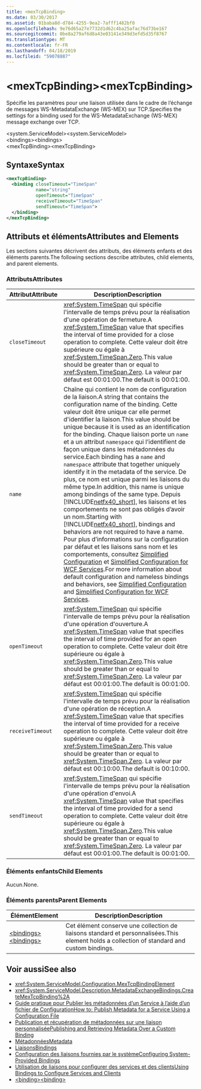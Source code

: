 ```yaml
---
title: <mexTcpBinding>
ms.date: 03/30/2017
ms.assetid: 01baba8d-d784-4255-9ea2-7afff1482bf0
ms.openlocfilehash: 9e76d65a27e7732d1d62c4ba25afac76d73be167
ms.sourcegitcommit: 0be8a279af6d8a43e03141e349d3efd5d35f8767
ms.translationtype: MT
ms.contentlocale: fr-FR
ms.lasthandoff: 04/18/2019
ms.locfileid: "59078887"
---
```

# <a name="mextcpbinding"></a><span data-ttu-id="55893-101">\<mexTcpBinding></span><span class="sxs-lookup"><span data-stu-id="55893-101">\<mexTcpBinding></span></span>
<span data-ttu-id="55893-102">Spécifie les paramètres pour une liaison utilisée dans le cadre de l’échange de messages WS-MetadataExchange (WS-MEX) sur TCP.</span><span class="sxs-lookup"><span data-stu-id="55893-102">Specifies the settings for a binding used for the WS-MetadataExchange (WS-MEX) message exchange over TCP.</span></span>  
  
 <span data-ttu-id="55893-103">\<system.ServiceModel></span><span class="sxs-lookup"><span data-stu-id="55893-103">\<system.ServiceModel></span></span>  
<span data-ttu-id="55893-104">\<bindings></span><span class="sxs-lookup"><span data-stu-id="55893-104">\<bindings></span></span>  
<span data-ttu-id="55893-105">\<mexTcpBinding></span><span class="sxs-lookup"><span data-stu-id="55893-105">\<mexTcpBinding></span></span>  
  
## <a name="syntax"></a><span data-ttu-id="55893-106">Syntaxe</span><span class="sxs-lookup"><span data-stu-id="55893-106">Syntax</span></span>  
  
```xml  
<mexTcpBinding>
  <binding closeTimeout="TimeSpan"
           name="string"
           openTimeout="TimeSpan"
           receiveTimeout="TimeSpan"
           sendTimeout="TimeSpan">
  </binding>
</mexTcpBinding>
```  
  
## <a name="attributes-and-elements"></a><span data-ttu-id="55893-107">Attributs et éléments</span><span class="sxs-lookup"><span data-stu-id="55893-107">Attributes and Elements</span></span>  
 <span data-ttu-id="55893-108">Les sections suivantes décrivent des attributs, des éléments enfants et des éléments parents.</span><span class="sxs-lookup"><span data-stu-id="55893-108">The following sections describe attributes, child elements, and parent elements.</span></span>  
  
### <a name="attributes"></a><span data-ttu-id="55893-109">Attributs</span><span class="sxs-lookup"><span data-stu-id="55893-109">Attributes</span></span>  
  
|<span data-ttu-id="55893-110">Attribut</span><span class="sxs-lookup"><span data-stu-id="55893-110">Attribute</span></span>|<span data-ttu-id="55893-111">Description</span><span class="sxs-lookup"><span data-stu-id="55893-111">Description</span></span>|  
|---------------|-----------------|  
|`closeTimeout`|<span data-ttu-id="55893-112"><xref:System.TimeSpan> qui spécifie l'intervalle de temps prévu pour la réalisation d'une opération de fermeture.</span><span class="sxs-lookup"><span data-stu-id="55893-112">A <xref:System.TimeSpan> value that specifies the interval of time provided for a close operation to complete.</span></span> <span data-ttu-id="55893-113">Cette valeur doit être supérieure ou égale à <xref:System.TimeSpan.Zero>.</span><span class="sxs-lookup"><span data-stu-id="55893-113">This value should be greater than or equal to <xref:System.TimeSpan.Zero>.</span></span> <span data-ttu-id="55893-114">La valeur par défaut est 00:01:00.</span><span class="sxs-lookup"><span data-stu-id="55893-114">The default is 00:01:00.</span></span>|  
|`name`|<span data-ttu-id="55893-115">Chaîne qui contient le nom de configuration de la liaison.</span><span class="sxs-lookup"><span data-stu-id="55893-115">A string that contains the configuration name of the binding.</span></span> <span data-ttu-id="55893-116">Cette valeur doit être unique car elle permet d'identifier la liaison.</span><span class="sxs-lookup"><span data-stu-id="55893-116">This value should be unique because it is used as an identification for the binding.</span></span> <span data-ttu-id="55893-117">Chaque liaison porte un `name` et a un attribut `namespace` qui l’identifient de façon unique dans les métadonnées du service.</span><span class="sxs-lookup"><span data-stu-id="55893-117">Each binding has a `name` and `namespace` attribute that together uniquely identify it in the metadata of the service.</span></span> <span data-ttu-id="55893-118">De plus, ce nom est unique parmi les liaisons du même type.</span><span class="sxs-lookup"><span data-stu-id="55893-118">In addition, this name is unique among bindings of the same type.</span></span> <span data-ttu-id="55893-119">Depuis [!INCLUDE[netfx40_short](../../../../../includes/netfx40-short-md.md)], les liaisons et les comportements ne sont pas obligés d’avoir un nom.</span><span class="sxs-lookup"><span data-stu-id="55893-119">Starting with [!INCLUDE[netfx40_short](../../../../../includes/netfx40-short-md.md)], bindings and behaviors are not required to have a name.</span></span> <span data-ttu-id="55893-120">Pour plus d’informations sur la configuration par défaut et les liaisons sans nom et les comportements, consultez [Simplified Configuration](../../../../../docs/framework/wcf/simplified-configuration.md) et [Simplified Configuration for WCF Services](../../../../../docs/framework/wcf/samples/simplified-configuration-for-wcf-services.md).</span><span class="sxs-lookup"><span data-stu-id="55893-120">For more information about default configuration and nameless bindings and behaviors, see [Simplified Configuration](../../../../../docs/framework/wcf/simplified-configuration.md) and [Simplified Configuration for WCF Services](../../../../../docs/framework/wcf/samples/simplified-configuration-for-wcf-services.md).</span></span>|  
|`openTimeout`|<span data-ttu-id="55893-121"><xref:System.TimeSpan> qui spécifie l'intervalle de temps prévu pour la réalisation d'une opération d'ouverture.</span><span class="sxs-lookup"><span data-stu-id="55893-121">A <xref:System.TimeSpan> value that specifies the interval of time provided for an open operation to complete.</span></span> <span data-ttu-id="55893-122">Cette valeur doit être supérieure ou égale à <xref:System.TimeSpan.Zero>.</span><span class="sxs-lookup"><span data-stu-id="55893-122">This value should be greater than or equal to <xref:System.TimeSpan.Zero>.</span></span> <span data-ttu-id="55893-123">La valeur par défaut est 00:01:00.</span><span class="sxs-lookup"><span data-stu-id="55893-123">The default is 00:01:00.</span></span>|  
|`receiveTimeout`|<span data-ttu-id="55893-124"><xref:System.TimeSpan> qui spécifie l'intervalle de temps prévu pour la réalisation d'une opération de réception.</span><span class="sxs-lookup"><span data-stu-id="55893-124">A <xref:System.TimeSpan> value that specifies the interval of time provided for a receive operation to complete.</span></span> <span data-ttu-id="55893-125">Cette valeur doit être supérieure ou égale à <xref:System.TimeSpan.Zero>.</span><span class="sxs-lookup"><span data-stu-id="55893-125">This value should be greater than or equal to <xref:System.TimeSpan.Zero>.</span></span> <span data-ttu-id="55893-126">La valeur par défaut est 00:10:00.</span><span class="sxs-lookup"><span data-stu-id="55893-126">The default is 00:10:00.</span></span>|  
|`sendTimeout`|<span data-ttu-id="55893-127"><xref:System.TimeSpan> qui spécifie l'intervalle de temps prévu pour la réalisation d'une opération d'envoi.</span><span class="sxs-lookup"><span data-stu-id="55893-127">A <xref:System.TimeSpan> value that specifies the interval of time provided for a send operation to complete.</span></span> <span data-ttu-id="55893-128">Cette valeur doit être supérieure ou égale à <xref:System.TimeSpan.Zero>.</span><span class="sxs-lookup"><span data-stu-id="55893-128">This value should be greater than or equal to <xref:System.TimeSpan.Zero>.</span></span> <span data-ttu-id="55893-129">La valeur par défaut est 00:01:00.</span><span class="sxs-lookup"><span data-stu-id="55893-129">The default is 00:01:00.</span></span>|  
  
### <a name="child-elements"></a><span data-ttu-id="55893-130">Éléments enfants</span><span class="sxs-lookup"><span data-stu-id="55893-130">Child Elements</span></span>  
 <span data-ttu-id="55893-131">Aucun.</span><span class="sxs-lookup"><span data-stu-id="55893-131">None.</span></span>  
  
### <a name="parent-elements"></a><span data-ttu-id="55893-132">Éléments parents</span><span class="sxs-lookup"><span data-stu-id="55893-132">Parent Elements</span></span>  
  
|<span data-ttu-id="55893-133">Élément</span><span class="sxs-lookup"><span data-stu-id="55893-133">Element</span></span>|<span data-ttu-id="55893-134">Description</span><span class="sxs-lookup"><span data-stu-id="55893-134">Description</span></span>|  
|-------------|-----------------|  
|[<span data-ttu-id="55893-135">\<bindings></span><span class="sxs-lookup"><span data-stu-id="55893-135">\<bindings></span></span>](../../../../../docs/framework/configure-apps/file-schema/wcf/bindings.md)|<span data-ttu-id="55893-136">Cet élément conserve une collection de liaisons standard et personnalisées.</span><span class="sxs-lookup"><span data-stu-id="55893-136">This element holds a collection of standard and custom bindings.</span></span>|  
  
## <a name="see-also"></a><span data-ttu-id="55893-137">Voir aussi</span><span class="sxs-lookup"><span data-stu-id="55893-137">See also</span></span>

- <xref:System.ServiceModel.Configuration.MexTcpBindingElement>
- <xref:System.ServiceModel.Description.MetadataExchangeBindings.CreateMexTcpBinding%2A>
- [<span data-ttu-id="55893-138">Guide pratique pour Publier les métadonnées d’un Service à l’aide d’un fichier de Configuration</span><span class="sxs-lookup"><span data-stu-id="55893-138">How to: Publish Metadata for a Service Using a Configuration File</span></span>](../../../../../docs/framework/wcf/feature-details/how-to-publish-metadata-for-a-service-using-a-configuration-file.md)
- [<span data-ttu-id="55893-139">Publication et récupération de métadonnées sur une liaison personnalisée</span><span class="sxs-lookup"><span data-stu-id="55893-139">Publishing and Retrieving Metadata Over a Custom Binding</span></span>](../../../../../docs/framework/wcf/extending/publishing-and-retrieving-metadata-over-a-custom-binding.md)
- [<span data-ttu-id="55893-140">Métadonnées</span><span class="sxs-lookup"><span data-stu-id="55893-140">Metadata</span></span>](../../../../../docs/framework/wcf/feature-details/metadata.md)
- [<span data-ttu-id="55893-141">Liaisons</span><span class="sxs-lookup"><span data-stu-id="55893-141">Bindings</span></span>](../../../../../docs/framework/wcf/bindings.md)
- [<span data-ttu-id="55893-142">Configuration des liaisons fournies par le système</span><span class="sxs-lookup"><span data-stu-id="55893-142">Configuring System-Provided Bindings</span></span>](../../../../../docs/framework/wcf/feature-details/configuring-system-provided-bindings.md)
- [<span data-ttu-id="55893-143">Utilisation de liaisons pour configurer des services et des clients</span><span class="sxs-lookup"><span data-stu-id="55893-143">Using Bindings to Configure Services and Clients</span></span>](../../../../../docs/framework/wcf/using-bindings-to-configure-services-and-clients.md)
- [<span data-ttu-id="55893-144">\<binding></span><span class="sxs-lookup"><span data-stu-id="55893-144">\<binding></span></span>](../../../../../docs/framework/misc/binding.md)
